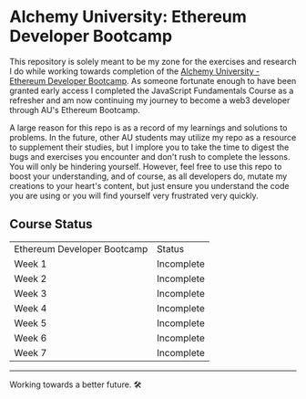 # Alchemy University: Ethereum Developer Bootcamp

This repository is solely meant to be my zone for the exercises and research I do while working towards completion of the [Alchemy University - Ethereum Developer Bootcamp](https://university.alchemy.com/). As someone fortunate enough to have been granted early access I completed the JavaScript Fundamentals Course as a refresher and am now continuing my journey to become a web3 developer through AU's Ethereum Bootcamp.

A large reason for this repo is as a record of my learnings and solutions to problems. In the future, other AU students may utilize my repo as a resource to supplement their studies, but I implore you to take the time to digest the bugs and exercises you encounter and don't rush to complete the lessons. You will only be hindering yourself. However, feel free to use this repo to boost your understanding, and of course, as all developers do, mutate my creations to your heart's content, but just ensure you understand the code you are using or you will find yourself very frustrated very quickly.

## Course Status

|                        |                      |
|------------------------|----------------------|
| Ethereum Developer Bootcamp | Status | Percentage |
| Week 1 | Incomplete | 33% |
| Week 2 | Incomplete | |
| Week 3 | Incomplete | |
| Week 4 | Incomplete | |
| Week 5 | Incomplete | |
| Week 6 | Incomplete | |
| Week 7 | Incomplete | |

---

Working towards a better future. 🛠